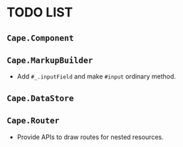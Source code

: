 # TODO LIST

## `Cape.Component`

## `Cape.MarkupBuilder`

* Add `#_.inputField` and make `#input` ordinary method.

## `Cape.DataStore`

## `Cape.Router`

* Provide APIs to draw routes for nested resources.
